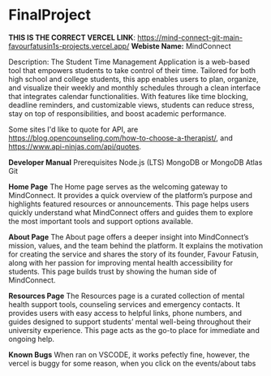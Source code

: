 # FinalProject
**THIS IS THE CORRECT VERCEL LINK**: https://mind-connect-git-main-favourfatusin1s-projects.vercel.app/
**Webiste Name:** MindConnect

Description: The Student Time Management Application is a web-based tool that empowers students to take control of their time. Tailored for both high school and college students, this app enables users to plan, organize, and visualize their weekly and monthly schedules through a clean interface that integrates calendar functionalities. With features like time blocking, deadline reminders, and customizable views, students can reduce stress, stay on top of responsibilities, and boost academic performance. 

Some sites I'd like to quote for API, are https://blog.opencounseling.com/how-to-choose-a-therapist/, and https://www.api-ninjas.com/api/quotes.

**Developer Manual**
Prerequisites
Node.js (LTS)
MongoDB or MongoDB Atlas
Git

**Home Page**
The Home page serves as the welcoming gateway to MindConnect. It provides a quick overview of the platform’s purpose and highlights featured resources or announcements. This page helps users quickly understand what MindConnect offers and guides them to explore the most important tools and support options available.

**About Page**
The About page offers a deeper insight into MindConnect’s mission, values, and the team behind the platform. It explains the motivation for creating the service and shares the story of its founder, Favour Fatusin, along with her passion for improving mental health accessibility for students. This page builds trust by showing the human side of MindConnect.

**Resources Page**
The Resources page is a curated collection of mental health support tools, counseling services and emergency contacts. It provides users with easy access to helpful links, phone numbers, and guides designed to support students’ mental well-being throughout their university experience. This page acts as the go-to place for immediate and ongoing help.

**Known Bugs**
When ran on VSCODE, it works pefectly fine, however, the vercel is buggy for some reason, when you click on the events/about tabs
